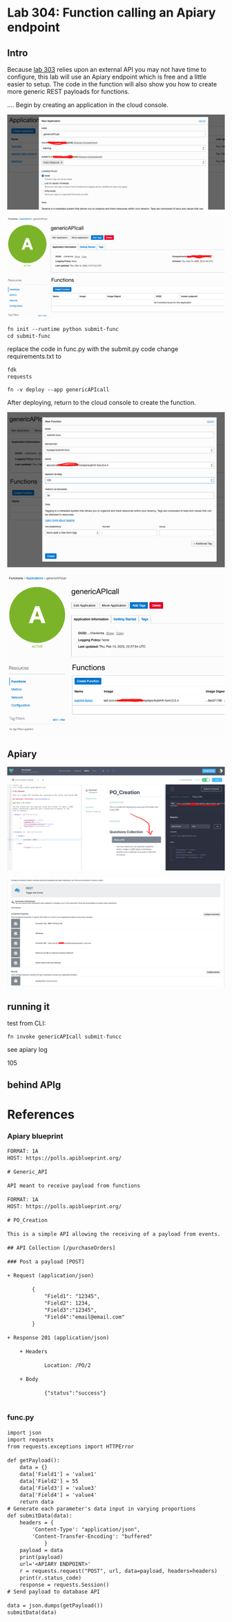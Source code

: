 # Lab 304: Function calling an Apiary endpoint

## Intro

Because [lab 303](https://github.com/GaryHostt/OCI_DevOps/blob/master/Lab303.md) relies upon an external API you may not have time to configure, this lab will use an Apiary endpoint which is free and a little easier to setup. The code in the function will also show you how to create more generic REST payloads for functions. 

....
Begin by creating an application in the cloud console. 


![](screenshotslab200/100.png) 

![](screenshotslab200/101.png) 

```
fn init --runtime python submit-func
cd submit-func
```
replace the code in func.py with the submit.py code
change requirements.txt to
```
fdk
requests
```

```
fn -v deploy --app genericAPIcall
```

After deploying, return to the cloud console to create the function. 

![](screenshotslab200/102.png) 

![](screenshotslab200/104.png) 

## Apiary

![](screenshotslab200/71.png) 

![](screenshotslab200/72.png) 
## running it 

test from CLI:

```
fn invoke genericAPIcall submit-funcc
```

see apiary log

105

## behind APIg

# References 

### Apiary blueprint

```
FORMAT: 1A
HOST: https://polls.apiblueprint.org/

# Generic_API

API meant to receive payload from functions

FORMAT: 1A
HOST: https://polls.apiblueprint.org/

# PO_Creation

This is a simple API allowing the receiving of a payload from events.

## API Collection [/purchaseOrders]

### Post a payload [POST]

+ Request (application/json)

        {
            "Field1": "12345",
            "Field2": 1234,
            "Field3":"12345",
            "Field4":"email@email.com"
        }

+ Response 201 (application/json)

    + Headers

            Location: /PO/2

    + Body

            {"status":"success"}


```

### func.py 
```
import json
import requests
from requests.exceptions import HTTPError

def getPayload():
    data = {}
    data['Field1'] = 'value1'
    data['Field2'] = 55
    data['Field3'] = 'value3'
    data['Field4'] = 'value4'
    return data
# Generate each parameter's data input in varying proportions
def submitData(data):
    headers = {
        'Content-Type': "application/json",
        'Content-Transfer-Encoding': "buffered"
            }
    payload = data
    print(payload)  
    url='<APIARY ENDPOINT>'
    r = requests.request("POST", url, data=payload, headers=headers)
    print(r.status_code)
    response = requests.Session()
# Send payload to database API

data = json.dumps(getPayload())
submitData(data)


```













